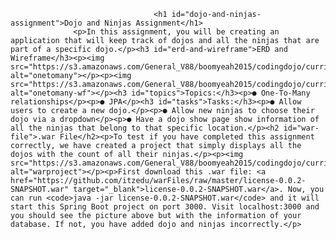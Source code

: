 									<h1 id="dojo-and-ninjas-assignment">Dojo and Ninjas Assignment</h1>
                  <p>In this assignment, you will be creating an application that will keep track of dojos and all the ninjas that are part of a specific dojo.</p><h3 id="erd-and-wireframe">ERD and Wireframe</h3><p><img src="https://s3.amazonaws.com/General_V88/boomyeah2015/codingdojo/curriculum/content/chapter/onetomany.png" alt="onetomany"></p><p><img src="https://s3.amazonaws.com/General_V88/boomyeah2015/codingdojo/curriculum/content/chapter/dojoandninjas.png" alt="onetomany-wf"></p><h3 id="topics">Topics:</h3><p>● One-To-Many relationships</p><p>● JPA</p><h3 id="tasks">Tasks:</h3><p>● Allow users to create a new dojo.</p><p>● Allow new ninjas to choose their dojo via a dropdown</p><p>● Have a dojo show page show information of all the ninjas that belong to that specific location.</p><h2 id="war-file">.war File</h2><p>To test if you have completed this assignment correctly, we have created a project that simply displays all the dojos with the count of all their ninjas.</p><p><img src="https://s3.amazonaws.com/General_V88/boomyeah2015/codingdojo/curriculum/content/chapter/dojoNinjasWar.png" alt="warproject"></p><p>First download this .war file: <a href="https://github.com/itzedu/warFiles/raw/master/license-0.0.2-SNAPSHOT.war" target="_blank">license-0.0.2-SNAPSHOT.war</a>. Now, you can run <code>java -jar license-0.0.2-SNAPSHOT.war</code> and it will start this Spring Boot project on port 3000. Visit localhost:3000 and you should see the picture above but with the information of your database. If not, you have added dojo and ninjas incorrectly.</p>
